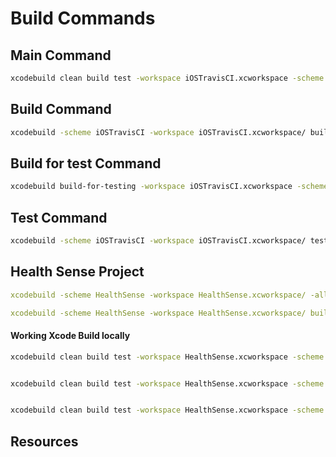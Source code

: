 # Build Commands

## Main Command

```bash
xcodebuild clean build test -workspace iOSTravisCI.xcworkspace -scheme iOSTravisCI -sdk iphonesimulator -destination "platform=iOS Simulator,OS=12.1,name=iPhone 7" ONLY_ACTIVE_ARCH=NO CODE_SIGNING_REQUIRED=NO
```


## Build Command

```bash
xcodebuild -scheme iOSTravisCI -workspace iOSTravisCI.xcworkspace/ build
```

## Build for test Command

```bash
xcodebuild build-for-testing -workspace iOSTravisCI.xcworkspace -scheme iOSTravisCI -destination generic/platform=iOS

```



## Test Command

```bash
xcodebuild -scheme iOSTravisCI -workspace iOSTravisCI.xcworkspace/ test
```


## Health Sense Project

```yaml
xcodebuild -scheme HealthSense -workspace HealthSense.xcworkspace/ -allowProvisioningUpdates build

xcodebuild -scheme HealthSense -workspace HealthSense.xcworkspace/ build
```


#### Working Xcode Build locally

```bash
xcodebuild clean build test -workspace HealthSense.xcworkspace -scheme HealthSenseCI -destination "platform=iOS Simulator,OS=13.3,name=iPhone 11" ONLY_ACTIVE_ARCH=NO CODE_SIGNING_REQUIRED=NO


xcodebuild clean build test -workspace HealthSense.xcworkspace -scheme HealthSenseCI -sdk universal -destination "platform=iOS Simulator,OS=13.3,name=iPhone 11" ONLY_ACTIVE_ARCH=NO CODE_SIGNING_REQUIRED=NO


xcodebuild clean build test -workspace HealthSense.xcworkspace -scheme HealthSenseCI -destination "platform=iOS Simulator,OS=13.3,name=iPhone 11" ONLY_ACTIVE_ARCH=NO CODE_SIGNING_REQUIRED=NO -skip-testing:HealthSenseUITests
```


## Resources


